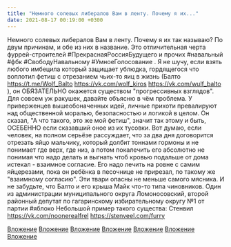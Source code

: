 ```yaml
---
title: "Немного солевых либералов Вам в ленту. Почему я их..."
date: 2021-08-17 00:19:00 +0300
---
```


Немного солевых либералов Вам в ленту. Почему я их так называю? По двум причинам, и обе из них в название.
Это отличительная черта фуррей-строителей #ПрекраснаяРоссияБудущего и прочих #навальный #фбк #СвободуНавальному #УмноеГолосование . Я не шучу, если взять любого имбецила который защищает ублюдка, гордящегося что воплотил фетиш с отрезанием чьих-то яиц в жизнь (Балто https://t.me/Wolf_Balto https://vk.com/wolf_kiros https://vk.com/wulf_balto ), он ОБЯЗАТЕЛЬНО окажется существом "прогрессивных взглядов".
Для совсем уж ракушек, давайте объясню в чём проблема. У приверженцев вышеобоначенных идей, личные прихоти превалируют над общественной моралью, безопасностью и логикой в целом. Он сказал, "А что такого, это же мой фетиш", значит так этому и быть, ОСЕБЕННО если сказавший оное из их тусовки.
Вот думаю, если человек, на полном серьёзе рассуждает, что за два дня договорится отрезать яйцо мальчику, который долбит тоннами гормоны и не понимает где верх, где низ, а потом покалечить его абсолютно не понимая что надо делать и выгнать чтоб кровью подальше от дома истекал - взаимное согласие. Его надо лечить на ровне с самим яйцерезами, пока он ребёнка в песочнице не прирезал, по такому же "взаимному согласию". Эти твари опасны не меньше самого мясника.
И не забудьте, что Балто и его крыша Майк что-то типа чиновников. Один из администрации муниципального округа Ломоносовский, второй районный депутат по гагаринскому избирательному округу №1 от партии #яблоко
Небольшой пример такого существа: Стенвил https://vk.com/noonerealfrel https://stenveel.com/furry


[Вложение](/assets/vk_photos/3/F6M3XlJtKi4.jpg)
[Вложение](/assets/vk_photos/2/bhrXC1yfPjU.jpg)
[Вложение](/assets/vk_photos/2/Fi87aOOEQ5U.jpg)
[Вложение](/assets/vk_photos/2/fW6PoYBcICw.jpg)
[Вложение](/assets/vk_photos/2/aL9Qp9m2L2g.jpg)
[Вложение](/assets/vk_photos/2/pli0k4rDzuA.jpg)
[Вложение](/assets/vk_photos/2/hcNE5N7lxDw.jpg)
